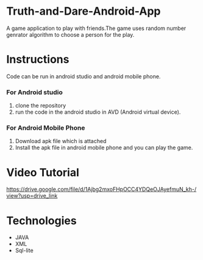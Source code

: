 # Truth-and-Dare-Android-App
 A game application to play with friends.The game uses random number genrator algorithm to choose a person for the play.

# Instructions
  Code can be run in android studio and android mobile phone.
  ### For Android studio 
   1. clone the repository
   2. run the code in the android studio in AVD (Android virtual device).
  ### For Android Mobile Phone  
   1. Download apk file which is attached
   2. Install the apk file in android mobile phone and you can play the game.
  
# Video Tutorial
   https://drive.google.com/file/d/1Ajbg2mxoFHpOCC4YDQeOJAyefmuN_kh-/view?usp=drive_link 
# Technologies
 - JAVA
 - XML
 - Sql-lite

